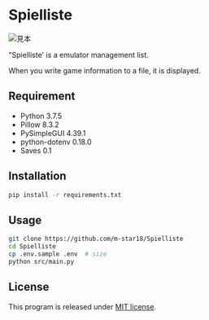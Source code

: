 # Spielliste

![見本](assets/spielliste.jpg)

"Spielliste' is a emulator management list.

When you write game information to a file, it is displayed.

## Requirement
 
* Python 3.7.5
* Pillow 8.3.2
* PySimpleGUI 4.39.1
* python-dotenv 0.18.0
* Saves 0.1
 
## Installation
 
```bash
pip install -r requirements.txt
```
 
## Usage
 
```bash
git clone https://github.com/m-star18/Spielliste
cd Spielliste
cp .env.sample .env  # size
python src/main.py
```

## License

This program is released under [MIT license](https://en.wikipedia.org/wiki/MIT_License).
